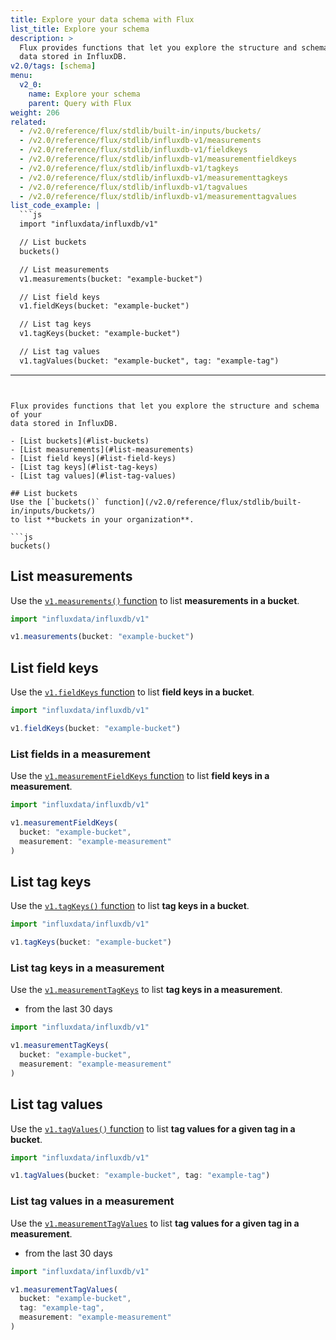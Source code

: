 ```yaml
---
title: Explore your data schema with Flux
list_title: Explore your schema
description: >
  Flux provides functions that let you explore the structure and schema of your
  data stored in InfluxDB.
v2.0/tags: [schema]
menu:
  v2_0:
    name: Explore your schema
    parent: Query with Flux
weight: 206
related:
  - /v2.0/reference/flux/stdlib/built-in/inputs/buckets/
  - /v2.0/reference/flux/stdlib/influxdb-v1/measurements
  - /v2.0/reference/flux/stdlib/influxdb-v1/fieldkeys
  - /v2.0/reference/flux/stdlib/influxdb-v1/measurementfieldkeys
  - /v2.0/reference/flux/stdlib/influxdb-v1/tagkeys
  - /v2.0/reference/flux/stdlib/influxdb-v1/measurementtagkeys
  - /v2.0/reference/flux/stdlib/influxdb-v1/tagvalues
  - /v2.0/reference/flux/stdlib/influxdb-v1/measurementtagvalues
list_code_example: |
  ```js
  import "influxdata/influxdb/v1"

  // List buckets
  buckets()

  // List measurements
  v1.measurements(bucket: "example-bucket")

  // List field keys
  v1.fieldKeys(bucket: "example-bucket")

  // List tag keys
  v1.tagKeys(bucket: "example-bucket")

  // List tag values
  v1.tagValues(bucket: "example-bucket", tag: "example-tag")
  ```
---
```


Flux provides functions that let you explore the structure and schema of your
data stored in InfluxDB.

- [List buckets](#list-buckets)
- [List measurements](#list-measurements)
- [List field keys](#list-field-keys)
- [List tag keys](#list-tag-keys)
- [List tag values](#list-tag-values)

## List buckets
Use the [`buckets()` function](/v2.0/reference/flux/stdlib/built-in/inputs/buckets/)
to list **buckets in your organization**.

```js
buckets()
```

## List measurements
Use the [`v1.measurements()` function](/v2.0/reference/flux/stdlib/influxdb-v1/measurements)
to list **measurements in a bucket**.

```js
import "influxdata/influxdb/v1"

v1.measurements(bucket: "example-bucket")
```

## List field keys
Use the [`v1.fieldKeys` function](/v2.0/reference/flux/stdlib/influxdb-v1/fieldkeys)
to list **field keys in a bucket**.

```js
import "influxdata/influxdb/v1"

v1.fieldKeys(bucket: "example-bucket")
```

### List fields in a measurement
Use the [`v1.measurementFieldKeys` function](/v2.0/reference/flux/stdlib/influxdb-v1/measurementfieldkeys)
to list **field keys in a measurement**.

```js
import "influxdata/influxdb/v1"

v1.measurementFieldKeys(
  bucket: "example-bucket",
  measurement: "example-measurement"
)
```

## List tag keys
Use the [`v1.tagKeys()` function](/v2.0/reference/flux/stdlib/influxdb-v1/tagkeys)
to list **tag keys in a bucket**.

```js
import "influxdata/influxdb/v1"

v1.tagKeys(bucket: "example-bucket")
```

### List tag keys in a measurement
Use the [`v1.measurementTagKeys`](/v2.0/reference/flux/stdlib/influxdb-v1/measurementtagkeys)
to list **tag keys in a measurement**.

- from the last 30 days

```js
import "influxdata/influxdb/v1"

v1.measurementTagKeys(
  bucket: "example-bucket",
  measurement: "example-measurement"
)
```

## List tag values
Use the [`v1.tagValues()` function](/v2.0/reference/flux/stdlib/influxdb-v1/tagvalues)
to list **tag values for a given tag in a bucket**.

```js
import "influxdata/influxdb/v1"

v1.tagValues(bucket: "example-bucket", tag: "example-tag")
```

### List tag values in a measurement
Use the [`v1.measurementTagValues`](/v2.0/reference/flux/stdlib/influxdb-v1/measurementtagvalues)
to list **tag values for a given tag in a measurement**.
- from the last 30 days

```js
import "influxdata/influxdb/v1"

v1.measurementTagValues(
  bucket: "example-bucket",
  tag: "example-tag",
  measurement: "example-measurement"
)
```
